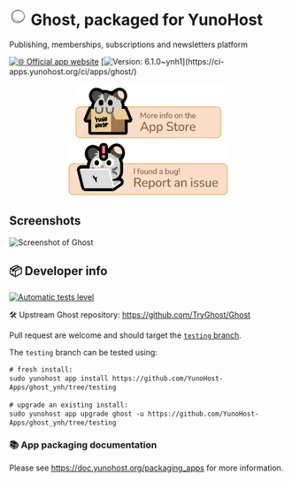 <!--
N.B.: This README was automatically generated by <https://github.com/YunoHost/apps_tools/blob/main/readme_generator>
It shall NOT be edited by hand.
-->

<h1>
  <img src="https://raw.githubusercontent.com/YunoHost/apps/main/logos/ghost.png" width="32px" alt="Logo of Ghost">
  Ghost, packaged for YunoHost
</h1>

Publishing, memberships, subscriptions and newsletters platform

[![🌐 Official app website](https://img.shields.io/badge/Official_app_website-darkgreen?style=for-the-badge)](https://ghost.org/)
[![Version: 6.1.0~ynh1](https://img.shields.io/badge/Version-6.1.0~ynh1-rgb(18,138,11)?style=for-the-badge)](https://ci-apps.yunohost.org/ci/apps/ghost/)

<div align="center">
<a href="https://apps.yunohost.org/app/ghost"><img height="100px" src="https://github.com/YunoHost/yunohost-artwork/raw/refs/heads/main/badges/neopossum-badges/badge_more_info_on_the_appstore.svg"/></a>
<a href="https://github.com/YunoHost-Apps/ghost_ynh/issues"><img height="100px" src="https://github.com/YunoHost/yunohost-artwork/raw/refs/heads/main/badges/neopossum-badges/badge_report_an_issue.svg"/></a>
</div>


## Screenshots
![Screenshot of Ghost](./doc/screenshots/screenshot.png)

## 📦 Developer info

[![Automatic tests level](https://apps.yunohost.org/badge/cilevel/ghost)](https://ci-apps.yunohost.org/ci/apps/ghost/)

🛠️ Upstream Ghost repository: <https://github.com/TryGhost/Ghost>

Pull request are welcome and should target the [`testing` branch](https://github.com/YunoHost-Apps/ghost_ynh/tree/testing).

The `testing` branch can be tested using:
```
# fresh install:
sudo yunohost app install https://github.com/YunoHost-Apps/ghost_ynh/tree/testing

# upgrade an existing install:
sudo yunohost app upgrade ghost -u https://github.com/YunoHost-Apps/ghost_ynh/tree/testing
```

### 📚 App packaging documentation

Please see <https://doc.yunohost.org/packaging_apps> for more information.
